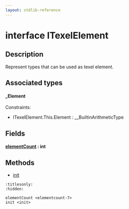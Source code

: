 ```yaml
---
layout: stdlib-reference
---
```


# interface ITexelElement

## Description

Represent types that can be used as texel element.


## Associated types

#### _Element



Constraints:

  - ITexelElement\.This\.Element : \_\_BuiltinArithmeticType


## Fields

####  <a id="decl-elementCount"></a>[elementCount](elementcount-7.html) : int

## Methods

* [init](init.html)


```{toctree}
:titlesonly:
:hidden:

elementCount <elementcount-7>
init <init>
```
